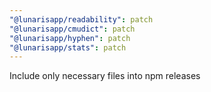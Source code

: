 ```yaml
---
"@lunarisapp/readability": patch
"@lunarisapp/cmudict": patch
"@lunarisapp/hyphen": patch
"@lunarisapp/stats": patch
---
```


Include only necessary files into npm releases
